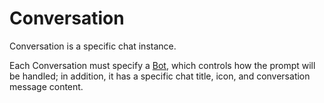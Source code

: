 # Conversation

Conversation is a specific chat instance.

Each Conversation must specify a [Bot](/concepts/bot), which controls how the prompt will be handled; in addition, it has a specific chat title, icon, and conversation message content.